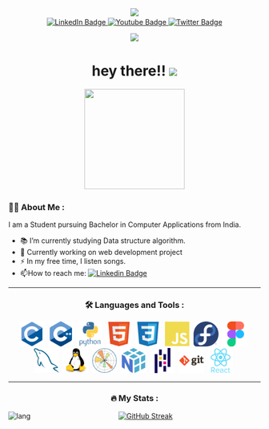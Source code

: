 <div id="header" align="center">
  <img src="https://media.giphy.com/media/zhYSVCirREeIZtONCI/giphy.gif?cid=ecf05e478pr4xatn1ukycw3er2knpkpgyaq7simji4fn3qh0&ep=v1_gifs_related&rid=giphy.gif&ct=s" width="300"/>
</div>

<div id="badges" align="center">
  <a href="https://linkedin.com/in/www.linkedin.com/in/lakshay-gupta-17b7ba244">
    <img src="https://img.shields.io/badge/LinkedIn-blue?style=for-the-badge&logo=linkedin&logoColor=white" alt="LinkedIn Badge"/>
  </a>
  <a href="your-youtube-URL">
    <img src="https://img.shields.io/badge/YouTube-red?style=for-the-badge&logo=youtube&logoColor=white" alt="Youtube Badge"/>
  </a>
  <a href="[your-twitter-URL](https://x.com/https://twitter.com/laks_1604)">
    <img src="https://img.shields.io/badge/Twitter-blue?style=for-the-badge&logo=twitter&logoColor=white" alt="Twitter Badge"/>
  </a>
  <br>
<p align="center">
<img src="https://komarev.com/ghpvc/?username=LoG1604&style=plastic&color=blueviolet" class="center"/>
</p>
<h1 align="center">
  hey there!!
  <img src="https://media.giphy.com/media/hvRJCLFzcasrR4ia7z/giphy.gif" width="30px"/>
</h1>
<div align="center">
  <img src="https://media.giphy.com/media/HwBlFQZFcAoUcPHZdX/giphy.gif?cid=ecf05e47o8jdoxgz88o7y6pl9oy5evgizs0pd4bxxx7673ii&ep=v1_gifs_related&rid=giphy.gif&ct=s" width="200" height="200"/>
</div>

<div align="left">
  
### :woman_technologist: About Me :
I am a Student pursuing Bachelor in Computer Applications from India.
- :books: I’m currently studying Data structure algorithm.
- :seedling: Currently working on web development project
- :zap: In my free time, I listen songs.
- :mailbox:How to reach me: [![Linkedin Badge](https://img.shields.io/badge/-LinkedIn-blue?style=flat&logo=Linkedin&logoColor=white)](https://linkedin.com/in/www.linkedin.com/in/lakshay-gupta-17b7ba244)

</div>

---
### :hammer_and_wrench: Languages and Tools :
<div>
  <img src="https://raw.githubusercontent.com/devicons/devicon/6910f0503efdd315c8f9b858234310c06e04d9c0/icons/c/c-original.svg" title="C" alt="C" width="50" height="50"/>&nbsp;
  <img src="https://raw.githubusercontent.com/devicons/devicon/6910f0503efdd315c8f9b858234310c06e04d9c0/icons/cplusplus/cplusplus-original.svg" title="C++" alt="C++" width="50" height="50"/>&nbsp;
  <img src="https://raw.githubusercontent.com/devicons/devicon/6910f0503efdd315c8f9b858234310c06e04d9c0/icons/python/python-original-wordmark.svg" title="Python" alt="Python" width="50" height="50"/>&nbsp;
  <img src="https://raw.githubusercontent.com/devicons/devicon/1119b9f84c0290e0f0b38982099a2bd027a48bf1/icons/html5/html5-original.svg" title="HTML" alt="HTML" width="50" height="50"/>&nbsp;
  <img src="https://raw.githubusercontent.com/devicons/devicon/1119b9f84c0290e0f0b38982099a2bd027a48bf1/icons/css3/css3-original.svg" title="CSS" alt="CSS" width="50" height="50"/>&nbsp;
  <img src="https://raw.githubusercontent.com/devicons/devicon/1119b9f84c0290e0f0b38982099a2bd027a48bf1/icons/javascript/javascript-plain.svg" title="JS" alt="JS" width="50" height="50"/>&nbsp;
  <img src="https://raw.githubusercontent.com/devicons/devicon/6910f0503efdd315c8f9b858234310c06e04d9c0/icons/fedora/fedora-original.svg" title="Fedora" alt="Fedora" width="50" height="50"/>&nbsp;
  <img src="https://raw.githubusercontent.com/devicons/devicon/6910f0503efdd315c8f9b858234310c06e04d9c0/icons/figma/figma-original.svg" title="Figma" alt="Figma" width="50" height="50"/>&nbsp;
  <img src="https://raw.githubusercontent.com/devicons/devicon/1119b9f84c0290e0f0b38982099a2bd027a48bf1/icons/mysql/mysql-original.svg" title="mysql" alt="mysql" width="50" height="50"/>&nbsp;
  <img src="https://raw.githubusercontent.com/devicons/devicon/6910f0503efdd315c8f9b858234310c06e04d9c0/icons/linux/linux-original.svg" title="Linux" alt="Linux" width="50" height="50"/>&nbsp;
  <img src="https://raw.githubusercontent.com/devicons/devicon/6910f0503efdd315c8f9b858234310c06e04d9c0/icons/matplotlib/matplotlib-original.svg" title="Matplotlib" alt="Matplotlib" width="50" height="50"/>&nbsp;
  <img src="https://raw.githubusercontent.com/devicons/devicon/6910f0503efdd315c8f9b858234310c06e04d9c0/icons/numpy/numpy-original.svg" title="Numpy" alt="Numpy" width="50" height="50"/>&nbsp;
  <img src="https://raw.githubusercontent.com/devicons/devicon/6910f0503efdd315c8f9b858234310c06e04d9c0/icons/pandas/pandas-original.svg" title="Pandas" alt="Pandas" width="50" height="50"/>&nbsp;
  <img src="https://raw.githubusercontent.com/devicons/devicon/1119b9f84c0290e0f0b38982099a2bd027a48bf1/icons/git/git-original-wordmark.svg" title="git" alt="git" width="50" height="50"/>&nbsp;
  <img src="https://raw.githubusercontent.com/devicons/devicon/1119b9f84c0290e0f0b38982099a2bd027a48bf1/icons/react/react-original-wordmark.svg" title="react" alt="react" width="50" height="50"/>&nbsp;
</div>

---


### :fire: My Stats :
[![GitHub Streak](https://github-readme-streak-stats.herokuapp.com?user=LoG1604&theme=highcontrast)](https://git.io/streak-stats)
<img align="left" src="https://github-readme-stats.vercel.app/api/top-langs?username=LoG1604&langs_count=10&show_icons=true&locale=en&layout=compact&theme=highcontrast" alt="lang" />
</p>


<!-- created by Lakshay Gupta -->
